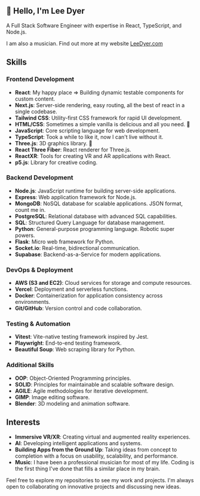 ## 👋  Hello, I'm Lee Dyer 

A Full Stack Software Engineer with expertise in React, TypeScript, and Node.js. 

I am also a musician. Find out more at my website [LeeDyer.com](https://www.leedyer.com)

## Skills

### Frontend Development
- **React**: My happy place => Building dynamic testable components for custom content.
- **Next.js**: Server-side rendering, easy routing, all the best of react in a single codebase.
- **Tailwind CSS**: Utility-first CSS framework for rapid UI development.
- **HTML/CSS**: Sometimes a simple vanilla is delicious and all you need. 🍦
- **JavaScript**: Core scripting language for web development.
- **TypeScript**: Took a while to like it, now I can't live without it. 
- **Three.js**: 3D graphics library. 🤯
- **React Three Fiber**: React renderer for Three.js.
- **ReactXR**: Tools for creating VR and AR applications with React.
- **p5.js**: Library for creative coding. 

### Backend Development
- **Node.js**: JavaScript runtime for building server-side applications.
- **Express**: Web application framework for Node.js.
- **MongoDB**: NoSQL database for scalable applications. JSON format, count me in.
- **PostgreSQL**: Relational database with advanced SQL capabilities.
- **SQL**: Structured Query Language for database management.
- **Python**: General-purpose programming language. Robotic super powers.
- **Flask**: Micro web framework for Python.
- **Socket.io**: Real-time, bidirectional communication.
- **Supabase**: Backend-as-a-Service for modern applications.

### DevOps & Deployment
- **AWS (S3 and EC2)**: Cloud services for storage and compute resources.
- **Vercel**: Deployment and serverless functions.
- **Docker**: Containerization for application consistency across environments.
- **Git/GitHub**: Version control and code collaboration.

### Testing & Automation
- **Vitest**: Vite-native testing framework inspired by Jest.
- **Playwright**: End-to-end testing framework.
- **Beautiful Soup**: Web scraping library for Python.
 
### Additional Skills
- **OOP**: Object-Oriented Programming principles.
- **SOLID**: Principles for maintainable and scalable software design.
- **AGILE**: Agile methodologies for iterative development.
- **GIMP**: Image editing software.
- **Blender**: 3D modeling and animation software.

## Interests
- **Immersive VR/XR**: Creating virtual and augmented reality experiences.
- **AI**: Developing intelligent applications and systems.
- **Building Apps from the Ground Up**: Taking ideas from concept to completion with a focus on usability, scalability, and performance.
- **Music**: I have been a professional musician for most of my life. Coding is the first thing I've done that fills a similar place in my brain.

Feel free to explore my repositories to see my work and projects. I'm always open to collaborating on innovative projects and discussing new ideas.

